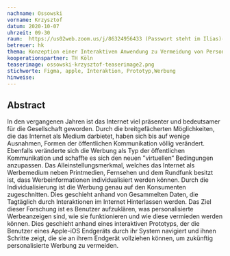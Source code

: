 ```yaml
---
nachname: Ossowski  
vorname: Krzysztof
datum: 2020-10-07
uhrzeit: 09-30
raum:  https://us02web.zoom.us/j/86324956433 (Passwort steht im Ilias)-Präsentation
betreuer: hk
thema: Konzeption einer Interaktiven Anwendung zu Vermeidung von Personalisierten Werbeanzeigen
kooperationspartner: TH Köln
teaserimage: ossowski-krzysztof-teaserimage2.png
stichworte: Figma, apple, Interaktion, Prototyp,Werbung
hinweise:
---
```


## Abstract

In den vergangenen Jahren ist das Internet viel präsenter und bedeutsamer für die Gesellschaft geworden. Durch die breitgefächerten Möglichkeiten, die das Internet als Medium darbietet, haben sich bis auf wenige Ausnahmen, Formen der öffentlichen Kommunikation völlig verändert. Ebenfalls veränderte sich die Werbung als Typ der öffentlichen Kommunikation und schaffte es sich den neuen ”virtuellen“ Bedingungen anzupassen.
Das Alleinstellungsmerkmal, welches das Internet als Werbemedium neben Printmedien, Fernsehen und dem Rundfunk besitzt ist, dass Werbeinformationen individualisiert werden können. Durch die Individualisierung ist die Werbung genau auf den Konsumenten zugeschnitten. Dies geschieht anhand von Gesammelten Daten, die Tagtäglich durch Interaktionen im Internet Hinterlassen werden. Das Ziel dieser Forschung ist es Benutzer aufzuklären, was personalisierte Werbeanzeigen sind, wie sie funktionieren und wie diese vermieden werden können.
Dies geschieht anhand eines interaktiven Prototyps, der die Benutzer eines Apple-iOS Endgeräts durch ihr System navigiert und ihnen Schritte zeigt, die sie an ihrem Endgerät vollziehen können, um zukünftig personalisierte Werbung zu vermeiden.
